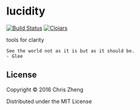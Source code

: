 # lucidity

[![Build Status](https://travis-ci.org/tahto/lucidity.png?branch=master)](https://travis-ci.org/tahto/lucidity)
[![Clojars](https://img.shields.io/clojars/v/tahto/lucidity.svg)](https://clojars.org/tahto/lucidity)

tools for clarity

    See the world not as it is but as it should be.
	- Glee

## License

Copyright © 2016 Chris Zheng

Distributed under the MIT License
